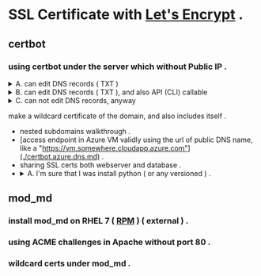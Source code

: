 # SSL Certificate with [Let's Encrypt](https://letsencrypt.org/) .

## certbot

### using certbot under the server which without Public IP .

<details>
  <summary>A. can edit DNS records ( TXT ) </summary>
  
  using [DNS-01 challenge](https://letsencrypt.org/docs/challenge-types/#dns-01-challenge), e.g. )
  ```certbot.dns-challenge.manually.sh
  certbot certonly --manual --preffered-challenge dns-01 \
  --agree-tos --no-eff-email --keep-until-expiring \
  [ -d { domain } ... ] \
  -m {valid e-mail}
  ```
  and adds the DNS record for validation usually those named as "_acme-challenge.{domain}" .
</details>

<details>
  <summary>B. can edit DNS records ( TXT ), and also API (CLI) callable </summary>
  
  using [DNS-01 challenge](https://letsencrypt.org/docs/challenge-types/#dns-01-challenge) .
  1. create a script to add DNS record for validation ( auth-hook ) , which use the argument below,

      - CERTBOT_DOMAIN: domain name to certificate
      - CERTBOT_VALIDATION: token value for validate certificate
      > Note: do not overwrite, adds a record value even if DNS record name duplicates .  

  2. create a script to remove unnecessary DNS records after validation ( cleanup-hook ) , which use the argument below,

      - CERTBOT_DOMAIN: domain name to certificate

  3. then execute, e.g. )

      ```certbot.dns-challenge.manually.sh
      certbot certonly --manual --preffered-challenge dns-01 \
      --agree-tos --no-eff-email --keep-until-expiring \
      --manual-auth-hook {path to auth-hook script}
      --manual-cleanup-hook {path to cleanup-hook script}
      [ -d { domain } ... ] \
      -m {valid e-mail}
      ```
</details>

<details>
  <summary>C. can not edit DNS records, anyway</summary>

  
      I have an idea, you create SSL certificate in another place, and then copy them into the server . 
  
</details>

make a wildcard certificate of the domain, and also includes itself .
- nested subdomains walkthrough .
- [access endpoint in Azure VM validly using the url of public DNS name, like a "https://vm.somewhere.cloudapp.azure.com"](./certbot.azure.dns.md) .
- sharing SSL certs both webserver and database .
- <details>
  <summary>A. I'm sure that I was install python ( or any versioned ) .</summary>
  here's a test .
  <details>
## mod_md

### install mod_md on RHEL 7 ( [RPM](https://github.com/furplag/archive/tree/rpm/) ) ( external ) .

### using ACME challenges in Apache without port 80 .

### wildcard certs under mod_md .
